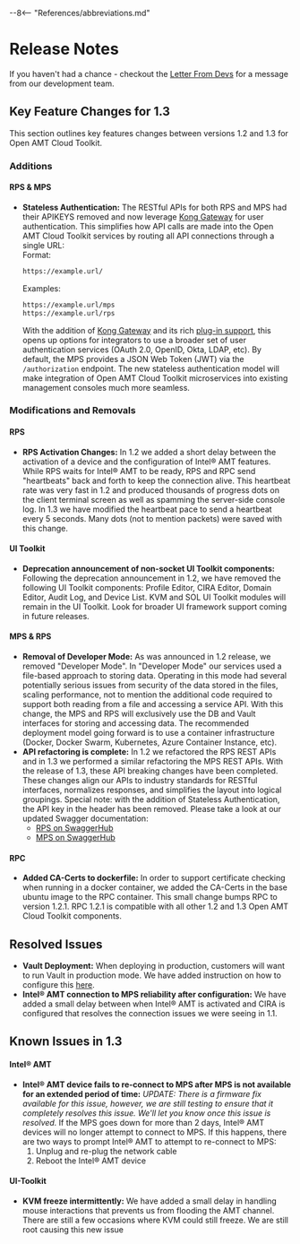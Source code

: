 --8<-- "References/abbreviations.md"
# Release Notes

If you haven't had a chance - checkout the [Letter From Devs](./letter.md) for a message from our development team.
## Key Feature Changes for 1.3
This section outlines key features changes between versions 1.2 and 1.3 for Open AMT Cloud Toolkit. 

### Additions
#### RPS & MPS
- **Stateless Authentication:** The RESTful APIs for both RPS and MPS had their APIKEYS removed and now leverage [Kong Gateway](https://konghq.com/kong/) for user authentication.  This simplifies how API calls are made into the Open AMT Cloud Toolkit services by routing all API connections through a single URL:   
    Format:
    ```html
    https://example.url/
    ```
    Examples:

    ```html
    https://example.url/mps
    https://example.url/rps
    ```
    
    With the addition of [Kong Gateway](https://konghq.com/kong/) and its rich [plug-in support](https://docs.konghq.com/hub/), this opens up options for integrators to use a broader set of user authentication services (OAuth 2.0, OpenID, Okta, LDAP, etc).  By default, the MPS provides a JSON Web Token (JWT) via the ```/authorization``` endpoint. The new stateless authentication model will make integration of Open AMT Cloud Toolkit microservices into existing management consoles much more seamless.

### Modifications and Removals
#### RPS
- **RPS Activation Changes:** In 1.2 we added a short delay between the activation of a device and the configuration of Intel&reg; AMT features.  While RPS waits for Intel&reg; AMT to be ready, RPS and RPC send "heartbeats" back and forth to keep the connection alive.  This heartbeat rate was very fast in 1.2 and produced thousands of progress dots on the client terminal screen as well as spamming the server-side console log.  In 1.3 we have modified the heartbeat pace to send a heartbeat every 5 seconds.  Many dots (not to mention packets) were saved with this change.
#### UI Toolkit
- **Deprecation announcement of non-socket UI Toolkit components:** Following the deprecation announcement in 1.2, we have removed the following UI Toolkit components: Profile Editor, CIRA Editor, Domain Editor, Audit Log, and Device List.  KVM and SOL UI Toolkit modules will remain in the UI Toolkit.  Look for broader UI framework support coming in future releases.
#### MPS & RPS
- **Removal of Developer Mode:** As was announced in 1.2 release, we removed "Developer Mode".  In "Developer Mode" our services used a file-based approach to storing data.  Operating in this mode had several potentially serious issues from security of the data stored in the files, scaling performance, not to mention the additional code required to support both reading from a file and accessing a service API.  With this change, the MPS and RPS will exclusively use the DB and Vault interfaces for storing and accessing data.  The recommended deployment model going forward is to use a container infrastructure (Docker, Docker Swarm, Kubernetes, Azure Container Instance, etc).
- **API refactoring is complete:** In 1.2 we refactored the RPS REST APIs and in 1.3 we performed a similar refactoring the MPS REST APIs.  With the release of 1.3, these API breaking changes have been completed.  These changes align our APIs to industry standards for RESTful interfaces, normalizes responses, and simplifies the layout into logical groupings.  Special note: with the addition of Stateless Authentication, the API key in the header has been removed.  Please take a look at our updated Swagger documentation: 
    * [RPS on SwaggerHub](https://app.swaggerhub.com/apis-docs/rbheopenamt/rps/1.3.0#/)
    * [MPS on SwaggerHub](https://app.swaggerhub.com/apis-docs/rbheopenamt/mps/1.3.0#/)
#### RPC
- **Added CA-Certs to dockerfile:** In order to support certificate checking when running in a docker container, we added the CA-Certs in the base ubuntu image to the RPC container.  This small change bumps RPC to version 1.2.1.  RPC 1.2.1 is compatible with all other 1.2 and 1.3 Open AMT Cloud Toolkit components.



## Resolved Issues

- **Vault Deployment:** When deploying in production, customers will want to run Vault in production mode.  We have added instruction on how to configure this [here](https://open-amt-cloud-toolkit.github.io/docs/1.2/Docker/dockerLocal_prodVault/).
- **Intel&reg; AMT connection to MPS reliability after configuration:**  We have added a small delay between when Intel&reg; AMT is activated and CIRA is configured that resolves the connection issues we were seeing in 1.1.

## Known Issues in 1.3
#### Intel&reg; AMT
- **Intel&reg; AMT device fails to re-connect to MPS after MPS is not available for an extended period of time:** *UPDATE: There is a firmware fix available for this issue, however, we are still testing to ensure that it completely resolves this issue.  We'll let you know once this issue is resolved.*  If the MPS goes down for more than 2 days, Intel&reg; AMT devices will no longer attempt to connect to MPS. If this happens, there are two ways to prompt Intel&reg; AMT to attempt to re-connect to MPS:
    1.	Unplug and re-plug the network cable
    2.	Reboot the Intel&reg; AMT device
#### UI-Toolkit
- **KVM freeze intermittently:** We have added a small delay in handling mouse interactions that prevents us from flooding the AMT channel.  There are still a few occasions where KVM could still freeze.  We are still root causing this new issue
